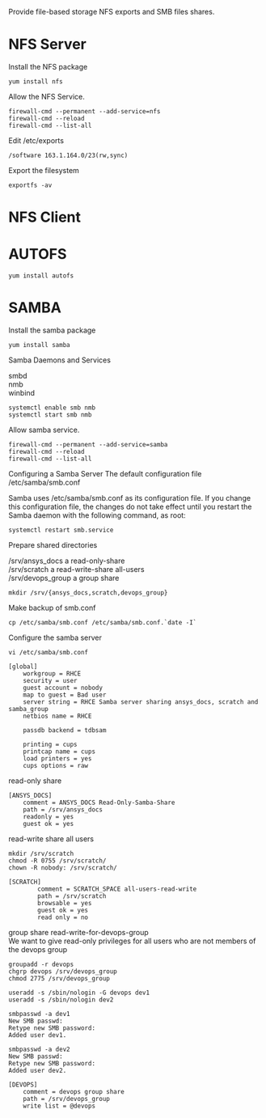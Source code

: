 Provide file-based storage
NFS exports and SMB files shares.

# NFS Server

Install the NFS package

```
yum install nfs
```

Allow the NFS Service.

```
firewall-cmd --permanent --add-service=nfs
firewall-cmd --reload  
firewall-cmd --list-all  
```

Edit /etc/exports

```
/software 163.1.164.0/23(rw,sync)
```

Export the filesystem

```
exportfs -av
```

# NFS Client

# AUTOFS

```
yum install autofs
```


# SAMBA

Install the samba package

```
yum install samba
```

Samba Daemons and Services

smbd  
nmb  
winbind  

```
systemctl enable smb nmb
systemctl start smb nmb
```

Allow samba service.

```
firewall-cmd --permanent --add-service=samba
firewall-cmd --reload  
firewall-cmd --list-all  
```

Configuring a Samba Server
The default configuration file /etc/samba/smb.conf

Samba uses /etc/samba/smb.conf as its configuration file.
If you change this configuration file, the changes do not take effect until you restart the Samba daemon
with the following command, as root:

```
systemctl restart smb.service
```

Prepare shared directories

/srv/ansys_docs		a read-only-share  
/srv/scratch		a read-write-share all-users  
/srv/devops_group 	a group share  

```
mkdir /srv/{ansys_docs,scratch,devops_group}
```

Make backup of smb.conf

``` 
cp /etc/samba/smb.conf /etc/samba/smb.conf.`date -I`
```

Configure the samba server

```
vi /etc/samba/smb.conf
```

```
[global]
	workgroup = RHCE
	security = user
	guest account = nobody
	map to guest = Bad user
	server string = RHCE Samba server sharing ansys_docs, scratch and samba_group
 	netbios name = RHCE

	passdb backend = tdbsam

	printing = cups
	printcap name = cups
	load printers = yes
	cups options = raw

```
read-only share 

```
[ANSYS_DOCS]
	comment = ANSYS_DOCS Read-Only-Samba-Share
	path = /srv/ansys_docs
	readonly = yes
	guest ok = yes
```


read-write share all users

```
mkdir /srv/scratch  
chmod -R 0755 /srv/scratch/  
chown -R nobody: /srv/scratch/  
```

```
[SCRATCH]
        comment = SCRATCH_SPACE all-users-read-write
        path = /srv/scratch
        browsable = yes
        guest ok = yes
        read only = no
```

group share read-write-for-devops-group   
We want to give read-only privileges for all users who are not members of the devops group    

```
groupadd -r devops
chgrp devops /srv/devops_group
chmod 2775 /srv/devops_group
```

```
useradd -s /sbin/nologin -G devops dev1
useradd -s /sbin/nologin dev2
````

```
smbpasswd -a dev1
New SMB passwd:
Retype new SMB password:
Added user dev1.

smbpasswd -a dev2
New SMB passwd:
Retype new SMB password:
Added user dev2.
```

```
[DEVOPS]
	comment = devops group share
	path = /srv/devops_group
	write list = @devops
``` 
